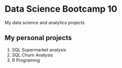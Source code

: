 # Data Science Bootcamp 10
My data science and analytics projects

## My personal projects

1.  SQL Supermarket analysis
2.  SQL Churn Analysis
3.  R Programing
